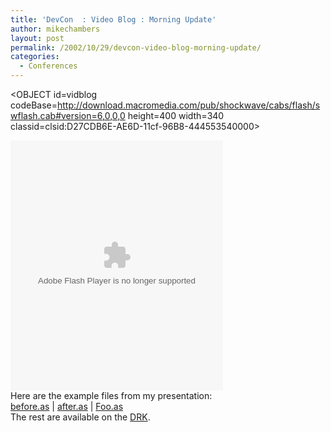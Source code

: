 ```yaml
---
title: 'DevCon  : Video Blog : Morning Update'
author: mikechambers
layout: post
permalink: /2002/10/29/devcon-video-blog-morning-update/
categories:
  - Conferences
---
```



<OBJECT id=vidblog codeBase=http://download.macromedia.com/pub/shockwave/cabs/flash/swflash.cab#version=6,0,0,0 height=400 width=340 classid=clsid:D27CDB6E-AE6D-11cf-96B8-444553540000><PARAM NAME="_cx" VALUE="8996" />

<PARAM NAME="_cy" VALUE="10583" />

<PARAM NAME="FlashVars" VALUE="8996" />

<PARAM NAME="Movie" VALUE="http://bilbo.macromedia.com/devconblog/vidblog.swf?streamName=video268&videoID=268" />

<PARAM NAME="Src" VALUE="http://bilbo.macromedia.com/devconblog/vidblog.swf?streamName=video268&videoID=268" />

<PARAM NAME="WMode" VALUE="Window" />

<PARAM NAME="Play" VALUE="-1" />

<PARAM NAME="Loop" VALUE="-1" />

<PARAM NAME="Quality" VALUE="High" />

<PARAM NAME="SAlign" VALUE="" />

<PARAM NAME="Menu" VALUE="-1" />

<PARAM NAME="Base" VALUE="" />

<PARAM NAME="AllowScriptAccess" VALUE="always" />

<PARAM NAME="Scale" VALUE="ShowAll" />

<PARAM NAME="DeviceFont" VALUE="0" />

<PARAM NAME="EmbedMovie" VALUE="0" />

<PARAM NAME="BGColor" VALUE="FFFFFF" />

<PARAM NAME="SWRemote" VALUE="" />

  
<EMBED src="http://bilbo.macromedia.com/devconblog/vidblog.swf?streamName=video268&videoID=268" quality=high bgcolor=#FFFFFF WIDTH="340" HEIGHT="400" NAME="vidblog" ALIGN="" TYPE="application/x-shockwave-flash" PLUGINSPAGE="http://www.macromedia.com/go/getflashplayer"></EMBED> </OBJECT>  
Here are the example files from my presentation:  
[before.as][1] | [after.as][2] | [Foo.as][3]  
The rest are available on the [DRK][4].

 [1]: /mesh/files/fr/before.as.txt
 [2]: /mesh/files/fr/after.as.txt
 [3]: /mesh/files/fr/Foo.as.txt
 [4]: http://www.macromedia.com/software/drk/